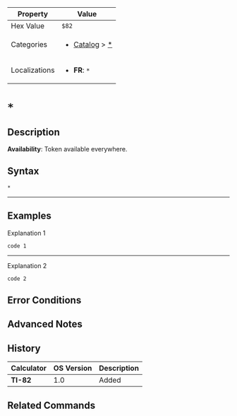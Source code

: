 | Property      | Value |
|---------------|-------|
| Hex Value     | `$82`|
| Categories    | <ul><li>[Catalog](<../categories/Catalog.md>) > [*](<../categories/Catalog.md#*>)</li></ul> |
| Localizations | <ul><li><b>FR</b>: `*`</li></ul> |

# `*`

## Description



<b>Availability</b>: Token available everywhere.

## Syntax
`*`

<hr>

## Examples

Explanation 1
```ti-basic
code 1
```
---
Explanation 2
```ti-basic
code 2
```

## Error Conditions


## Advanced Notes


## History
| Calculator | OS Version | Description |
|------------|------------|-------------|
| <b>TI-82</b> | 1.0 | Added

## Related Commands

    